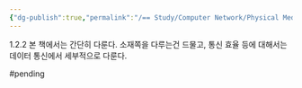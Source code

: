 ```yaml
---
{"dg-publish":true,"permalink":"/== Study/Computer Network/Physical Media./","created":"2023-12-19T00:46:32.000+09:00","updated":"2025-01-14T15:33:44.000+09:00"}
---
```


1.2.2 
본 책에서는 간단히 다룬다.
소재쪽을 다루는건 드물고, 통신 효율 등에 대해서는 데이터 통신에서 세부적으로 다룬다.

#pending 